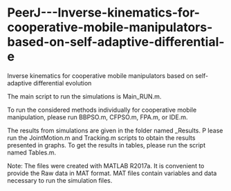 # PeerJ---Inverse-kinematics-for-cooperative-mobile-manipulators-based-on-self-adaptive-differential-e
Inverse kinematics for cooperative mobile manipulators based on self-adaptive differential evolution

The main script to run the simulations is Main_RUN.m.

To run the considered methods individually for cooperative mobile manipulation, please run BBPSO.m, CFPSO.m, FPA.m, or IDE.m.

The results from simulations are given in the folder named _Results. P
lease run the JointMotion.m and Tracking.m scripts to obtain the results presented in graphs. 
To get the results in tables, please run the script named Tables.m.

Note: The files were created with MATLAB R2017a. It is convenient to provide the Raw data in MAT format. 
MAT files contain variables and data necessary to run the simulation files.

